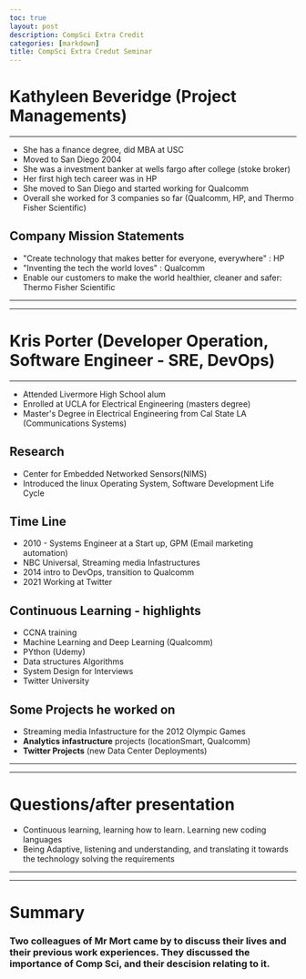 ```yaml
---
toc: true
layout: post
description: CompSci Extra Credit
categories: [markdown]
title: CompSci Extra Credut Seminar
---
```


# Kathyleen Beveridge (Project Managements)
--------------------------------------------------------------------

* She has a finance degree, did MBA at USC
* Moved to San Diego 2004
* She was a investment banker at wells fargo after college (stoke broker)
* Her first high tech career was in HP
* She moved to San Diego and started working for Qualcomm
* Overall she worked for 3 companies so far (Qualcomm, HP, and Thermo Fisher Scientific)

## Company Mission Statements
* "Create technology that makes better for everyone, everywhere" : HP
* "Inventing the tech the world loves" : Qualcomm
* Enable our customers to make the world healthier, cleaner and safer: Thermo Fisher Scientific


--------------------------------------------------------------------------------------------------
--------------------------------------------------------------------------------------------------

# Kris Porter (Developer Operation, Software Engineer - SRE, DevOps)
--------------------------------------------------------------------

* Attended Livermore High School alum
* Enrolled at UCLA for Electrical Engineering (masters degree)
* Master's Degree in Electrical Engineering from Cal State LA (Communications Systems)

## Research
* Center for Embedded Networked Sensors(NIMS)
* Introduced the linux Operating System, Software Development Life Cycle

## Time Line
* 2010 - Systems Engineer at a Start up, GPM (Email marketing automation)
* NBC Universal, Streaming media Infastructures
* 2014 intro to DevOps, transition to Qualcomm
* 2021 Working at Twitter

## Continuous Learning - highlights
* CCNA training
* Machine Learning and Deep Learning (Qualcomm)
* PYthon (Udemy)
* Data structures Algorithms
* System Design for Interviews
* Twitter University

## Some Projects he worked on
* Streaming media Infastructure for the 2012 Olympic Games
* **Analytics infastructure** projects (locationSmart, Qualcomm)
* **Twitter Projects** (new Data Center Deployments)

--------------------------------------------------------------------------------------------------
--------------------------------------------------------------------------------------------------

# Questions/after presentation
* Continuous learning, learning how to learn. Learning new coding languages
* Being Adaptive, listening and understanding, and translating it towards the technology solving the requirements

--------------------------------------------------------------------------------------------------
--------------------------------------------------------------------------------------------------

# Summary

### Two colleagues of Mr Mort came by to discuss their lives and their previous work experiences. They discussed the importance of Comp Sci, and their descision relating to it.

